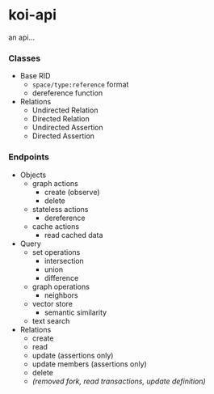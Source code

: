 # koi-api
an api...

### Classes
- Base RID
    - `space/type:reference` format
    - dereference function
- Relations
    - Undirected Relation
    - Directed Relation
    - Undirected Assertion
    - Directed Assertion

### Endpoints
- Objects
    - graph actions
        - create (observe)
        - delete
    - stateless actions
        - dereference
    - cache actions
        - read cached data
- Query
    - set operations
        - intersection
        - union
        - difference
    - graph operations
        - neighbors
    - vector store
        - semantic similarity
    - text search
- Relations
    - create
    - read
    - update (assertions only)
    - update members (assertions only)
    - delete
    - *(removed fork, read transactions, update definition)*